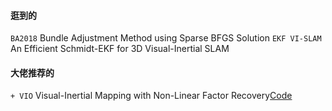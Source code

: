 #### 逛到的
`BA2018` Bundle Adjustment Method using Sparse BFGS Solution
`EKF VI-SLAM` An Efficient Schmidt-EKF for 3D Visual-Inertial SLAM
#### 大佬推荐的
`+ VIO` Visual-Inertial Mapping with Non-Linear Factor Recovery[Code](https://github.com/VladyslavUsenko/basalt-mirror)
